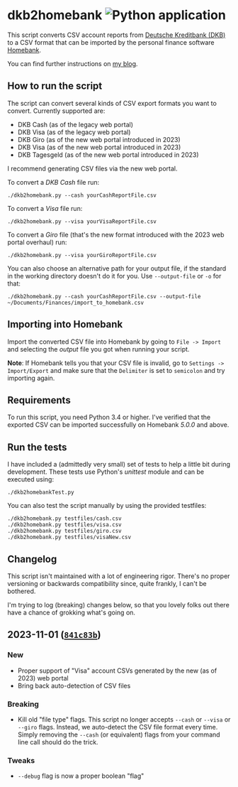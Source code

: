 dkb2homebank ![Python application](https://github.com/hamvocke/dkb2homebank/workflows/Python%20application/badge.svg)
============

This script converts CSV account reports from [Deutsche Kreditbank (DKB)](https://www.dkb.de) to a
CSV format that can be imported by the personal finance software
[Homebank](http://homebank.free.fr/).

You can find further instructions on [my blog](http://www.hamvocke.com/blog/import-dkb-accounts-into-homebank/).

How to run the script
---------------------

The script can convert several kinds of CSV export formats you want to convert. Currently supported are:

* DKB Cash (as of the legacy web portal)
* DKB Visa (as of the legacy web portal)
* DKB Giro (as of the new web portal introduced in 2023)
* DKB Visa (as of the new web portal introduced in 2023)
* DKB Tagesgeld (as of the new web portal introduced in 2023)

I recommend generating CSV files via the new web portal.

To convert a _DKB Cash_ file run:
    
    ./dkb2homebank.py --cash yourCashReportFile.csv

To convert a _Visa_ file run:
    
    ./dkb2homebank.py --visa yourVisaReportFile.csv
    
To convert a _Giro_ file (that's the new format introduced with the 2023 web portal overhaul) run:
    
    ./dkb2homebank.py --visa yourGiroReportFile.csv
    
You can also choose an alternative path for your output file, if the standard in the working directory doesn't do it for you. Use `--output-file` or `-o` for that:
 
    ./dkb2homebank.py --cash yourCashReportFile.csv --output-file ~/Documents/Finances/import_to_homebank.csv


Importing into Homebank
-----------------------
Import the converted CSV file into Homebank by going to `File -> Import` and selecting the _output_ file you got when running your script.

**Note**: If Homebank tells you that your CSV file is invalid, go to `Settings -> Import/Export` and make sure that the `Delimiter` is set to `semicolon` and try importing again.

Requirements
------------
To run this script, you need Python 3.4 or higher. I've verified that the exported CSV can be imported successfully on Homebank *5.0.0* and above.

Run the tests
-------------
I have included a (admittedly very small) set of tests to help a little bit during development.
These tests use Python's _unittest_ module and can be executed using:
    
    ./dkb2homebankTest.py

You can also test the script manually by using the provided testfiles:

    ./dkb2homebank.py testfiles/cash.csv
    ./dkb2homebank.py testfiles/visa.csv
    ./dkb2homebank.py testfiles/giro.csv
    ./dkb2homebank.py testfiles/visaNew.csv

Changelog
---------
This script isn't maintained with a lot of engineering rigor.
There's no proper versioning or backwards compatibility since, quite frankly, I can't be bothered.

I'm trying to log (breaking) changes below, so that you lovely folks out there have a chance of grokking what's going on.


## 2023-11-01 ([`841c83b`](https://github.com/hamvocke/dkb2homebank/commit/841c83bb2dde71097afd540d798324165965f288))

### New
* Proper support of "Visa" account CSVs generated by the new (as of 2023) web portal
* Bring back auto-detection of CSV files

### Breaking
* Kill old "file type" flags. This script no longer accepts `--cash` or `--visa` or `--giro` flags. Instead, we auto-detect the CSV file format every time. Simply removing the `--cash` (or equivalent) flags from your command line call should do the trick.

### Tweaks
* `--debug` flag is now a proper boolean "flag"
